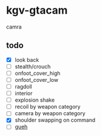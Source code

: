 # kgv-gtacam
camra

## todo
- [x] look back
- [ ] stealth/crouch
- [ ] onfoot_cover_high
- [ ] onfoot_cover_low
- [ ] ragdoll
- [ ] interior
- [ ] explosion shake
- [ ] recoil by weapon category
- [ ] camera by weapon category
- [x] shoulder swapping on command
- [ ] [gueh](https://b.catgirlsare.sexy/8hf1erxWLbm5.mp4)